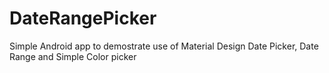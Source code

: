 # DateRangePicker
Simple Android app to demostrate use of Material Design Date Picker, Date Range and Simple Color picker
